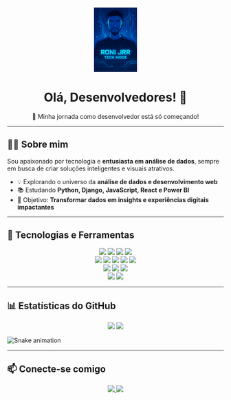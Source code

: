 <p align="center">
  <img src="https://raw.githubusercontent.com/RoniJrr/RoniJrr/refs/heads/main/images/AB420160-4B98-492E-BCF2-46B7021DAFE4.png" alt="Tech Image" width="100" />
</p>

<h1 align="center">Olá, Desenvolvedores! 👋</h1>
<p align="center">🚀 Minha jornada como desenvolvedor está só começando!</p>

---

## 👨‍💻 Sobre mim
Sou apaixonado por tecnologia e **entusiasta em análise de dados**, sempre em busca de criar soluções inteligentes e visuais atrativos.  
- 💡 Explorando o universo da **análise de dados e desenvolvimento web**  
- 📚 Estudando **Python, Django, JavaScript, React e Power BI**  
- 🎯 Objetivo: **Transformar dados em insights e experiências digitais impactantes**  

---

## 🚀 Tecnologias e Ferramentas
<p align="center">
  <!-- Front-end -->
  <img src="https://img.shields.io/badge/HTML5-0D47A1?style=for-the-badge&logo=html5&logoColor=white"/>
  <img src="https://img.shields.io/badge/CSS3-1565C0?style=for-the-badge&logo=css3&logoColor=white"/>
  <img src="https://img.shields.io/badge/JavaScript-1E88E5?style=for-the-badge&logo=javascript&logoColor=white"/>
  <img src="https://img.shields.io/badge/React-1976D2?style=for-the-badge&logo=react&logoColor=white"/>
  <br>
  <!-- Back-end -->
  <img src="https://img.shields.io/badge/Python-1976D2?style=for-the-badge&logo=python&logoColor=white"/>
  <img src="https://img.shields.io/badge/Django-0D47A1?style=for-the-badge&logo=django&logoColor=white"/>
  <img src="https://img.shields.io/badge/Flask-1E88E5?style=for-the-badge&logo=flask&logoColor=white"/>
  <img src="https://img.shields.io/badge/PostgreSQL-1565C0?style=for-the-badge&logo=postgresql&logoColor=white"/>
  <img src="https://img.shields.io/badge/SQLite-0D47A1?style=for-the-badge&logo=sqlite&logoColor=white"/>
  <br>
  <!-- Análise de Dados -->
  <img src="https://img.shields.io/badge/Power%20BI-1E88E5?style=for-the-badge&logo=power-bi&logoColor=white"/>
  <img src="https://img.shields.io/badge/Excel-0D47A1?style=for-the-badge&logo=microsoft-excel&logoColor=white"/>
  <img src="https://img.shields.io/badge/Jupyter-1976D2?style=for-the-badge&logo=jupyter&logoColor=white"/>
  <br>
  <!-- Outros -->
  <img src="https://img.shields.io/badge/Bootstrap-1565C0?style=for-the-badge&logo=bootstrap&logoColor=white"/>
  <img src="https://img.shields.io/badge/VS%20Code-1976D2?style=for-the-badge&logo=visual-studio-code&logoColor=white"/>
</p>

---

## 📊 Estatísticas do GitHub
<p align="center">
  <img height="150em" src="https://github-readme-stats.vercel.app/api?username=RoniJrr&show_icons=true&theme=blueberry"/>
  <img height="150em" src="https://github-readme-stats.vercel.app/api/top-langs/?username=RoniJrr&layout=compact&theme=blueberry"/>
</p>


![Snake animation](https://github.com/RoniJrr/RoniJrr/blob/main/github-contribution-grid-snake.svg)

---

## 📫 Conecte-se comigo
<p align="center">
  <a href="https://www.linkedin.com/in/ronivaldo-junior-875181228" target="_blank">
    <img src="https://img.shields.io/badge/LinkedIn-1565C0?style=for-the-badge&logo=linkedin&logoColor=white"/>
  </a>
  <a href="mailto:junioralvesss767@gmail.com">
    <img src="https://img.shields.io/badge/Gmail-1976D2?style=for-the-badge&logo=gmail&logoColor=white"/>
  </a>
</p>
